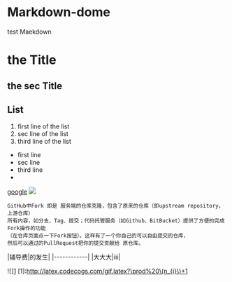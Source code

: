 # Markdown-dome
test Maekdown


# the Title
## the sec Title

## List
1. first line of the list
2. sec line of the list
3. third line of the list

- first line
- sec line
- third line
-
[google](http://www.google.com)
![](http://livedoor.blogimg.jp/news101/imgs/9/0/90396bf1.jpg)

```
GitHub中Fork 即是 服务端的仓库克隆，包含了原来的仓库（即upstream repository，上游仓库）
所有内容，如分支、Tag、提交；代码托管服务（如Github、BitBucket）提供了方便的完成Fork操作的功能
（在仓库页面点一下Fork按钮）。这样有了一个你自己的可以自由提交的仓库，
然后可以通过的PullRequest把你的提交贡献给 原仓库。
```

|辅导费|的发生|
|------------|
|大大大|iii|

![][1](http//:www.google.com)
[1]:http://latex.codecogs.com/gif.latex?\prod%20\(n_{i}\)+1
